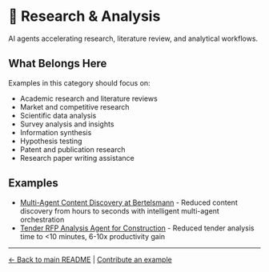 # 🔬 Research & Analysis

AI agents accelerating research, literature review, and analytical workflows.

## What Belongs Here

Examples in this category should focus on:
- Academic research and literature reviews
- Market and competitive research
- Scientific data analysis
- Survey analysis and insights
- Information synthesis
- Hypothesis testing
- Patent and publication research
- Research paper writing assistance

## Examples

- [Multi-Agent Content Discovery at Bertelsmann](bertelsmann-content-search.md) - Reduced content discovery from hours to seconds with intelligent multi-agent orchestration
- [Tender RFP Analysis Agent for Construction](softiq-tender-rfp-agent.md) - Reduced tender analysis time to <10 minutes, 6-10x productivity gain

---

[← Back to main README](../../README.md) | [Contribute an example](../../CONTRIBUTING.md)
